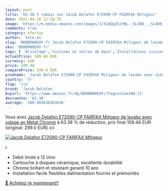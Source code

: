 ```yaml
---
layout: post
title: '63.38 % rabais sur Jacob Delafon E72090-CP FAIRFAX Mitigeur'
date: 2021-04-16 12:28:35
image: 'https://m.media-amazon.com/images/I/51mDpZSzYNL._SL500_._SL400_.jpg'
comments: true
category: ofertas
author: 'tole.es'
slug: 'B00BRW0EHY-fr Jacob Delafon E72090-CP FAIRFAX Mitigeur de lavabo avec...'
sku: 'B00BRW0EHY-fr'
tags: [ 'Bricolage','Cuisines et salles de bain','Installations cuisine','Robinetterie de cuisine','jacob delafon', ]
actualPrice: 109.48 EUR
currency: EUR
price: 109.48
comparePrice: 299.0 EUR
prodname: 'Jacob Delafon E72090-CP FAIRFAX Mitigeur de lavabo avec vidage en Métal  Chromé'
country: 'fr'
flag: '🇫🇷'
brand: 'Jacob Delafon'
buyurl: 'https://www.amazon.fr/dp/B00BRW0EHY/?tag=tolees0d-21'
descuento: '63.38'
average: '108.903636363636'
---
```


Vous avez [Jacob Delafon E72090-CP FAIRFAX Mitigeur de lavabo avec vidage en Métal  Chromé](https://www.amazon.fr/dp/B00BRW0EHY/?tag=tolees0d-21)  à  63.38 % de réduction, prix final  109.48 EUR (original: 299.0 EUR) ici:

[![Jacob Delafon E72090-CP FAIRFAX Mitigeur](https://m.media-amazon.com/images/I/51mDpZSzYNL._SL500_._SL400_.jpg)](https://www.amazon.fr/dp/B00BRW0EHY/?tag=tolees0d-21)

ℹ️:

- Débit limité à 12 l/mn
- Cartouche à disques céramique, excellente durabilité
- Chrome brillant et résistant garanti 10 ans
- Installation facile flexibles dalimentation fournis et prémontés

[🛒 Achetez-le maintenant!!](https://www.amazon.fr/dp/B00BRW0EHY/?tag=tolees0d-21)
